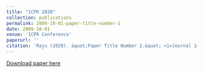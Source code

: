 ```yaml
---
title: "ICPR 2020"
collection: publications
permalink: 2009-10-01-paper-title-number-1
date: 2009-10-01
venue: 'ICPR Conference'
paperurl: ''
citation: 'Raju (2020). &quot;Paper Title Number 2.&quot; <i>Journal 1</i>. 1(2).'
---
```


[Download paper here](http://academicpages.github.io/files/paper3.pdf)
